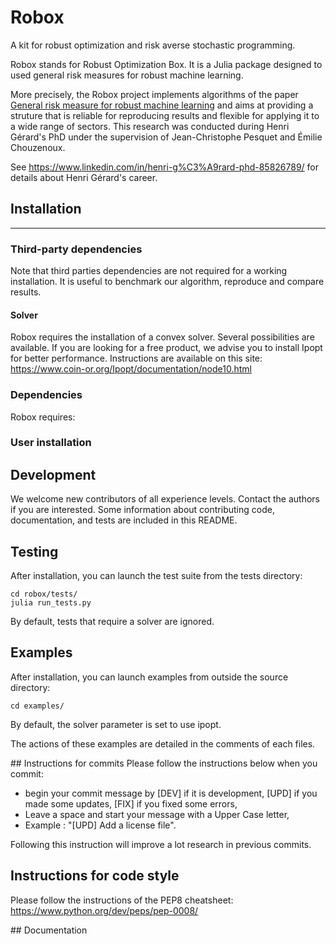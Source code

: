 # Robox

A kit for robust optimization and risk averse stochastic programming.

Robox stands for Robust Optimization Box.
It is a Julia package designed to used general risk measures
for robust machine learning.

More precisely, the Robox project implements algorithms of the paper
[General risk measure for robust machine learning](https://arxiv.org/pdf/1904.11707.pdf)
and aims at providing a struture that is reliable for reproducing results
and flexible for applying it to a wide range of sectors.
This research was conducted during Henri Gérard's PhD under the supervision of
Jean-Christophe Pesquet and Émilie Chouzenoux.

See <https://www.linkedin.com/in/henri-g%C3%A9rard-phd-85826789/>
for details about Henri Gérard's career.


## Installation
------------

### Third-party dependencies
Note that third parties dependencies are not required for a working installation.
It is useful to benchmark our algorithm, reproduce and compare results.
#### Solver
Robox requires the installation of a convex solver. Several possibilities are available.
If you are looking for a free product, we advise you to install Ipopt for better performance.
Instructions are available on this site:
<https://www.coin-or.org/Ipopt/documentation/node10.html>

### Dependencies
Robox requires:


### User installation

## Development

We welcome new contributors of all experience levels. Contact the authors if you are
interested. Some information about contributing code, documentation, and tests are
included in this README.


## Testing

After installation, you can launch the test suite from the
tests directory:

    cd robox/tests/
    julia run_tests.py

By default, tests that require a solver are ignored.

## Examples

After installation, you can launch examples from outside the
source directory:

    cd examples/

By default, the solver parameter is set to use ipopt.

The actions of these examples are detailed in the comments of each files.

## Instructions for commits
Please follow the instructions below when you commit:

* begin your commit message by [DEV] if it is development,
[UPD] if you made some updates, [FIX] if you fixed some errors,
* Leave a space and start your message with a Upper Case letter,
* Example : "[UPD] Add a license file".

Following this instruction will improve a lot research in previous commits.


## Instructions for code style
Please follow the instructions of the PEP8 cheatsheet:
https://www.python.org/dev/peps/pep-0008/


## Documentation
